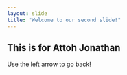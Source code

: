 ```yaml
---
layout: slide
title: "Welcome to our second slide!"
---
```

## This is for Attoh Jonathan
Use the left arrow to go back!
